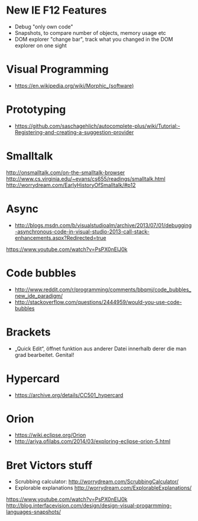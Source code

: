 # New IE F12 Features
- Debug "only own code"
- Snapshots, to compare number of objects, memory usage etc
- DOM explorer "change bar", track what you changed in the DOM explorer on one sight

# Visual Programming
- https://en.wikipedia.org/wiki/Morphic_(software)

# Prototyping
- https://github.com/saschagehlich/autocomplete-plus/wiki/Tutorial:-Registering-and-creating-a-suggestion-provider

# Smalltalk
http://onsmalltalk.com/on-the-smalltalk-browser
http://www.cs.virginia.edu/~evans/cs655/readings/smalltalk.html
http://worrydream.com/EarlyHistoryOfSmalltalk/#p12

# Async
- http://blogs.msdn.com/b/visualstudioalm/archive/2013/07/01/debugging-asynchronous-code-in-visual-studio-2013-call-stack-enhancements.aspx?Redirected=true

https://www.youtube.com/watch?v=PsPX0nElJ0k

# Code bubbles
- http://www.reddit.com/r/programming/comments/bbqmj/code_bubbles_new_ide_paradigm/
- http://stackoverflow.com/questions/2444959/would-you-use-code-bubbles

# Brackets

- „Quick Edit“, öffnet funktion aus anderer Datei innerhalb derer die man grad bearbeitet. Genital!

# Hypercard
- https://archive.org/details/CC501_hypercard

# Orion
- https://wiki.eclipse.org/Orion
- http://ariya.ofilabs.com/2014/03/exploring-eclipse-orion-5.html

# Bret Victors stuff
 - Scrubbing calculator: http://worrydream.com/ScrubbingCalculator/
 - Explorable explanations http://worrydream.com/ExplorableExplanations/

https://www.youtube.com/watch?v=PsPX0nElJ0k
http://blog.interfacevision.com/design/design-visual-progarmming-languages-snapshots/
